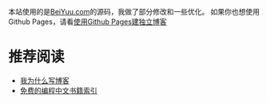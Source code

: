 本站使用的是[BeiYuu.com](http://beiyuu.com)的源码，我做了部分修改和一些优化。
如果你也想使用Github Pages，请看[使用Github Pages建独立博客](http://siberiawolf.github.io/github-pages/)

# 推荐阅读
* [我为什么写博客](http://beiyuu.com/why-blog)
* [免费的编程中文书籍索引](http://siberiawolf0307.coding.me/freeBooks/)
